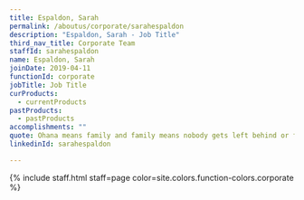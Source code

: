 ```yaml
---
title: Espaldon, Sarah
permalink: /aboutus/corporate/sarahespaldon
description: "Espaldon, Sarah - Job Title"
third_nav_title: Corporate Team
staffId: sarahespaldon
name: Espaldon, Sarah
joinDate: 2019-04-11
functionId: corporate
jobTitle: Job Title
curProducts:
  - currentProducts
pastProducts:
  - pastProducts
accomplishments: ""
quote: Ohana means family and family means nobody gets left behind or forgotten.
linkedinId: sarahespaldon

---
```


{% include staff.html staff=page color=site.colors.function-colors.corporate %}
